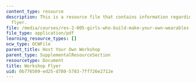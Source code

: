 ```yaml
---
content_type: resource
description: This is a resource file that contains information regarding workshop
  flyer.
file: /media/courses/res-2-005-girls-who-build-make-your-own-wearables-workshop-spring-2015/0b776509ed25d78057837ff726e2712e_MITRES_2_005S15_Wear.pdf
file_type: application/pdf
learning_resource_types: []
ocw_type: OCWFile
parent_title: Host Your Own Workshop
parent_type: SupplementalResourceSection
resourcetype: Document
title: Workshop Flyer
uid: 0b776509-ed25-d780-5783-7ff726e2712e
---
```

